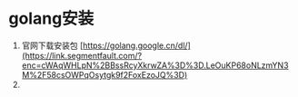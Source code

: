# golang安装

1. 官网下载安装包 [https://golang.google.cn/dl/](https://link.segmentfault.com/?enc=cWAqWHLpN%2BBssRcyXkrwZA%3D%3D.LeOuKP68oNLzmYN3M%2F58csOWPqOsytgk9f2FoxEzoJQ%3D)
2.
